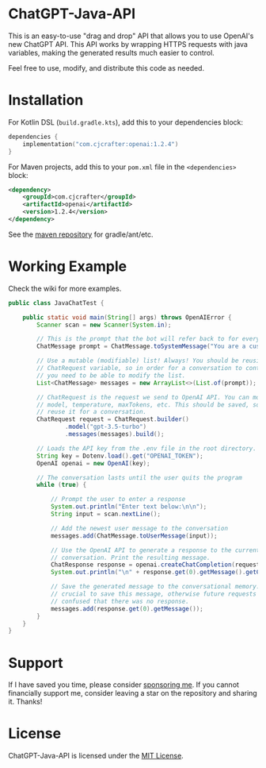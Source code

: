 # ChatGPT-Java-API
This is an easy-to-use "drag and drop" API that allows you to use OpenAI's new ChatGPT API. This API
works by wrapping HTTPS requests with java variables, making the generated results much easier to control.

Feel free to use, modify, and distribute this code as needed.

# Installation
For Kotlin DSL (`build.gradle.kts`), add this to your dependencies block:
```kotlin
dependencies {
    implementation("com.cjcrafter:openai:1.2.4")
}
```
For Maven projects, add this to your `pom.xml` file in the `<dependencies>` block:
```xml
<dependency>
    <groupId>com.cjcrafter</groupId>
    <artifactId>openai</artifactId>
    <version>1.2.4</version>
</dependency>
```
See the [maven repository](https://central.sonatype.com/artifact/com.cjcrafter/openai/1.2.4) for gradle/ant/etc.


# Working Example
Check the wiki for more examples.
```java
public class JavaChatTest {

    public static void main(String[] args) throws OpenAIError {
        Scanner scan = new Scanner(System.in);

        // This is the prompt that the bot will refer back to for every message.
        ChatMessage prompt = ChatMessage.toSystemMessage("You are a customer support chat-bot. Write brief summaries of the user's questions so that agents can easily find the answer in a database.");

        // Use a mutable (modifiable) list! Always! You should be reusing the
        // ChatRequest variable, so in order for a conversation to continue
        // you need to be able to modify the list.
        List<ChatMessage> messages = new ArrayList<>(List.of(prompt));

        // ChatRequest is the request we send to OpenAI API. You can modify the
        // model, temperature, maxTokens, etc. This should be saved, so you can
        // reuse it for a conversation.
        ChatRequest request = ChatRequest.builder()
                .model("gpt-3.5-turbo")
                .messages(messages).build();

        // Loads the API key from the .env file in the root directory.
        String key = Dotenv.load().get("OPENAI_TOKEN");
        OpenAI openai = new OpenAI(key);

        // The conversation lasts until the user quits the program
        while (true) {

            // Prompt the user to enter a response
            System.out.println("Enter text below:\n\n");
            String input = scan.nextLine();

            // Add the newest user message to the conversation
            messages.add(ChatMessage.toUserMessage(input));

            // Use the OpenAI API to generate a response to the current
            // conversation. Print the resulting message.
            ChatResponse response = openai.createChatCompletion(request);
            System.out.println("\n" + response.get(0).getMessage().getContent());

            // Save the generated message to the conversational memory. It is
            // crucial to save this message, otherwise future requests will be
            // confused that there was no response.
            messages.add(response.get(0).getMessage());
        }
    }
}

```

# Support
If I have saved you time, please consider [sponsoring me](https://github.com/sponsors/CJCrafter). 
If you cannot financially support me, consider leaving a star on the repository and sharing it. Thanks!

# License
ChatGPT-Java-API is licensed under the [MIT License](https://github.com/CJCrafter/ChatGPT-Java-API/blob/master/LICENSE).
